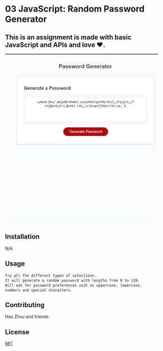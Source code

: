 # 03 JavaScript: Random Password Generator

## This is an assignment is made with basic JavaScript and APIs and love ❤️.

![me](./Assets/Screenshot_1.jpg)

## Installation

N/A

## Usage

```
Try all the different types of selections.
It will generate a random password with lengths from 8 to 128.
Will ask for password preferences such as uppercase, lowercase, numbers and special characters.
```

## Contributing

Hao Zhou and friends

## License

[MIT](https://choosealicense.com/licenses/mit/)
